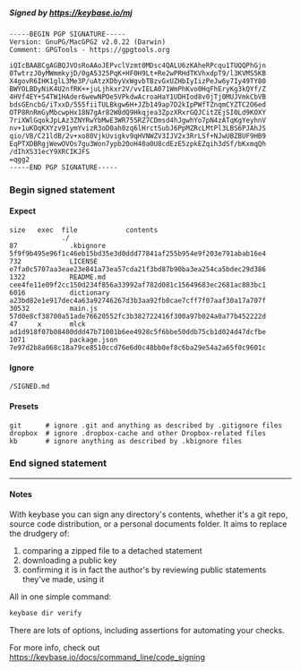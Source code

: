 ##### Signed by https://keybase.io/mj
```
-----BEGIN PGP SIGNATURE-----
Version: GnuPG/MacGPG2 v2.0.22 (Darwin)
Comment: GPGTools - https://gpgtools.org

iQIcBAABCgAGBQJVOsRoAAoJEPvclVzmt0MDsc4QALU6zKAheRPcqu1TUQQPhGjn
0TwtrzJ0yMWmmkyjD/0gA5325PqK+HF0H9Lt+Re2wPRHdTKVhxdpT9/l3KVMS5KB
X4govR6IHK1glL3Me3P/uAtzXDbyVxWgvbTBzvGxUZHbIyIizPeJw6y7Iy49TY80
BWYOLBDyNiK4U2nfRK++juLjhkxr2V/vvIELA071WmPhKvo0HqFhEryKg3kQYf/Z
4HVf4EY+S4TW1HAder6wewNPOe5VPkdwAcroaHaY1UDHIod8v0jTj0MUJVmkCbVB
bdsGEncbG/iTxxD/555fiiTULBkgw6H+JZb149ap7D2kIpPWfTZnqmCYZTC2O6ed
OTP8RnRmGyMbcwpHx18N7gAr82W8dQ9Hkqjea3ZpzXRxrGQJCitZEjSI0Ld9KOXY
7riXWlGqokJpLAz3ZNYRwYbMwE3WR755RZ7CDmsd4hJgwhYo7pN4zATqKgYeyhnV
nv+1uKOqKXYzv91ymYvizR3oD0ah0zq6lHrctSubJ6PpMZRcLMtPl3LBS6PJAhJS
qio/VB/C21ldB/2v+xo80VjkUvigkv9qHVNWZV3IJV2x3RrLSf+NJwUBZBUF9HB9
EqPTXDBRgjWewOVOs7gu3Won7ypb2OoH40a0U8cdEzE5zpkEZqih3dSf/bKxmqQh
/dIhXS31ecY9XRCIKJFS
=qgg2
-----END PGP SIGNATURE-----

```

<!-- END SIGNATURES -->

### Begin signed statement 

#### Expect

```
size   exec  file            contents                                                        
             ./                                                                              
87             .kbignore     5f9f9b495e96f1c46eb15bd35e3d0ddd77841af255b954e9f203e791abab16e4
732            LICENSE       e7fa0c5707aa3eae23e841a73ea57cda21f3bd87b90ba3ea254ca5bdec29d386
1322           README.md     cee4fe11e09f2cc150d234f856a33992af782d081c15649683ec2681ac883bc1
6016           dictionary    a23bd82e1e917dec4a63a92746267d3b3aa92fb0cae7cff7f07aaf30a17a707f
30532          main.js       57d0e8cf38700a51ade76620552fc3b382722416f300a97b024a0a77b452222d
47     x       mlck          ad1d918f07b08400ddd47b71001b6ee4928c5f6bbe50ddb75cb1d024d47dcfbe
1071           package.json  7e97d2b8a068c18a79ce8510ccd76e6d0c48bb0ef8c6ba29e54a2a65f0c9601c
```

#### Ignore

```
/SIGNED.md
```

#### Presets

```
git      # ignore .git and anything as described by .gitignore files
dropbox  # ignore .dropbox-cache and other Dropbox-related files    
kb       # ignore anything as described by .kbignore files          
```

<!-- summarize version = 0.0.9 -->

### End signed statement

<hr>

#### Notes

With keybase you can sign any directory's contents, whether it's a git repo,
source code distribution, or a personal documents folder. It aims to replace the drudgery of:

  1. comparing a zipped file to a detached statement
  2. downloading a public key
  3. confirming it is in fact the author's by reviewing public statements they've made, using it

All in one simple command:

```bash
keybase dir verify
```

There are lots of options, including assertions for automating your checks.

For more info, check out https://keybase.io/docs/command_line/code_signing